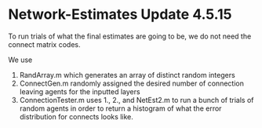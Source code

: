 # Network-Estimates Update 4.5.15

To run trials of what the final estimates are going to be, we do not need the connect matrix codes.

We use 
  1. RandArray.m which generates an array of distinct random integers
  2. ConnectGen.m randomly assigned the desired number of connection leaving agents for the inputted layers
  3. ConnectionTester.m uses 1., 2., and NetEst2.m to run a bunch of trials of random agents in order to return a histogram of what the error distribution for connects looks like.
